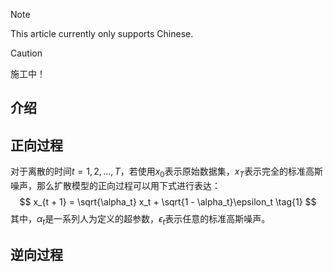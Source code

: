 > [!NOTE]
> This article currently only supports Chinese.

> [!CAUTION]
> 施工中！

<!-- ##{"script":"<script src='https://OmnisyR.github.io/assets/HyperTOC.js'></script>"}## -->

## 介绍

## 正向过程
对于离散的时间$t = 1, 2, \dots, T$，若使用$x_0$表示原始数据集，$x_T$表示完全的标准高斯噪声，那么扩散模型的正向过程可以用下式进行表达：
$$
x_{t + 1} = \sqrt{\alpha_t} x_t + \sqrt{1 - \alpha_t}\epsilon_t \tag{1}
$$
其中，$\alpha_t$是一系列人为定义的超参数，$\epsilon_t$表示任意的标准高斯噪声。

## 逆向过程
